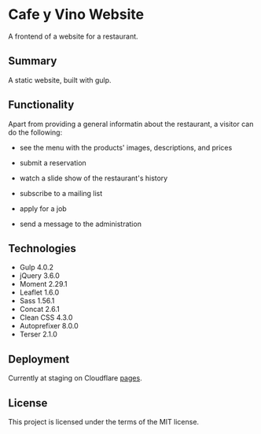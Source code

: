 # Cafe y Vino Website

A frontend of a website for a restaurant.

## Summary

A static website, built with gulp.

## Functionality

Apart from providing a general informatin  about the restaurant, a visitor can do the following:

- see the menu with the products' images, descriptions, and prices

- submit a reservation

- watch a slide show of the restaurant's history

- subscribe to a mailing list

- apply for a job

- send a message to the administration

## Technologies

- Gulp 4.0.2
- jQuery 3.6.0
- Moment 2.29.1
- Leaflet 1.6.0
- Sass 1.56.1
- Concat 2.6.1
- Clean CSS 4.3.0
- Autoprefixer 8.0.0
- Terser 2.1.0

## Deployment

Currently at staging on Cloudflare [pages](https://cafeyvinowinebar.pages.dev/).

## License

This project is licensed under the terms of the MIT license.

